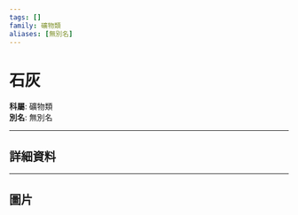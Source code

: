 ```yaml
---
tags: []
family: 礦物類
aliases: [無別名]
---
```


# 石灰

**科屬**: 礦物類  
**別名**: 無別名  

---

## 詳細資料


---

## 圖片
